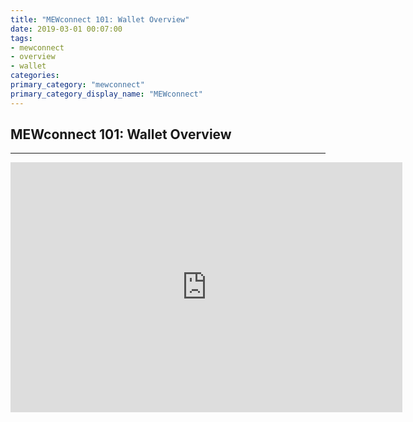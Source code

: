 ```yaml
---
title: "MEWconnect 101: Wallet Overview"
date: 2019-03-01 00:07:00
tags:
- mewconnect
- overview
- wallet
categories:
primary_category: "mewconnect"
primary_category_display_name: "MEWconnect"
---
```


## MEWconnect 101: Wallet Overview
***

<iframe width="627" height="400" src="https://www.youtube.com/embed/RjgxxNgTBGM" frameborder="0" allow="accelerometer; autoplay; encrypted-media; gyroscope; picture-in-picture" allowfullscreen></iframe>